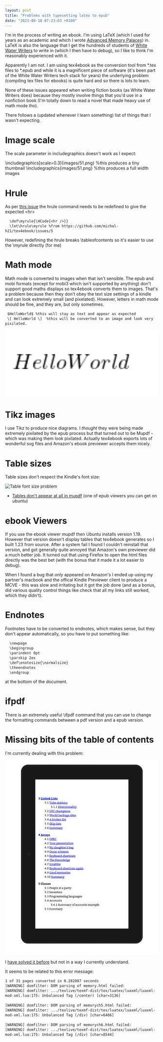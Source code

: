 ```yaml
---
layout: post
title: "Problems with typesetting latex to epub"
date: "2023-09-18 07:23:03 +0100"
---
```


I'm in the process of writing an ebook. I'm using LaTeX (which I used for years as an academic and which I wrote [Advanced Memory Palaces](https://www.amazon.co.uk/Advanced-Memory-Palaces-second-should/dp/B09GJFZ6JM)) in. LaTeX is also the language that I get the hundreds of students of [White Water Writers](https://whitewaterwriters.com/) to write in (which I then have to debug), so I like to think I'm reasonably experienced with it. 

Apparently I am not. I am using tex4ebook as the conversion tool from *.tex files to *.epub and while it is a magnificent piece of software (it's been part of the White Water Writers tech stack for years) the underlying problem (compiling tex files for ebooks) is quite hard and so there is lots to learn. 

None of these issues appeared when writing fiction books (as White Water Writers does) because they mostly involve things that you'd use in a nonfiction book (I'm totally down to read a novel that made heavy use of math mode tho). 

There follows a (updated whenever I learn something) list of things that I wasn't expecting. 


# Image scale
The scale parameter in includegraphics doesn't work as I expect: 

   \includegraphics[scale=0.3]{images/51.png} %this produces a tiny thumbnail 
   \includegraphics{images/51.png} %this produces a full width images

# Hrule

As per [this issue](https://github.com/michal-h21/tex4ebook/issues/5) the hrule command needs to be redefined to give the expected \<hr\>

 ``` 
   \def\myrule{\HCode{<hr />}}
   \let\hrule\myrule %from https://github.com/michal-h21/tex4ebook/issues/5

```

However, redefining the hrule breaks \tableofcontents so it's easier to use the \myrule directly (for me) 


# Math mode 
Math mode is converted to images when that isn't sensible.  The  epub and mobi formats (except for mobi3 which isn't supported by anything) don't support good maths displays so tex4ebook converts them to images. That's a problem because then they don't obey the text size settings of a kindle and can look extremely small (and pixelated). However, letters in math mode should be fine, and they are, but only sometimes.

 ``` 
  $HelloWorld$ %this will stay as text and appear as expected 
  \[ HelloWorld \]  %this will be converted to an image and look very pixilated. 

```

![Hello World looking very pixelated](/assets/images/helloworldpixelated.png)


# Tikz images 
I use Tikz to produce nice diagrams.  I _thought_ they were being made extremely pixilated by the epub process but that turned out to be Mupdf - which was making them look pixilated. Actually tex4ebook exports lots of wonderful svg files and Amazon's ebook previewer accepts them nicely. 

# Table sizes
Table sizes don't respect the Kindle's font size: 

![Table font size problem](/assets/images/tablefontsizeproblem.png)

* [Tables don't appear at all in mupdf](https://tex.stackexchange.com/questions/700910/tabular-NOT-showing-with-tex4ebook/700911#700911) (one of epub viewers you can get on ubuntu) 

# ebook Viewers
If you use the ebook viewer mupdf then Ubuntu installs version 1.19. However that version doesn't display tables that tex4ebook generates so I built 1.23 from source.  After a system fail I found I couldn't reinstall that version, and got generally quite annoyed that Amazon's own previewer did a much better job.  It turned out that using Firefox to open the html files directly was the best bet (with the bonus that it made it a lot easier to debug).  

When I found a bug that _only_ appeared on Amazon's I ended up using my partner's macbook and the offical Kindle Previewer client to produce a MCVE - this was slow and irritating but it got the job done (and as a bonus, did various quality control things like check that all my links still worked, which they didn't). 

# Endnotes
Footnotes have to be converted to endnotes, which makes sense, but they don't appear automatically, so you have to put something like:


      \newpage
      \begingroup
      \parindent 0pt
      \parskip 2ex
      \def\enotesize{\normalsize}
      \theendnotes
      \endgroup

at the bottom of the document. 

# ifpdf 

There is an extremely useful \ifpdf command that you can use to change the formatting commands between a pdf version and a epub version.  



# Missing bits of the table of contents

I'm currently dealing with this problem: 

![toc](/assets/images/tocprob.png)

I [have solved it before](https://tex.stackexchange.com/questions/703802/why-is-a-single-line-in-this-table-of-contents-NOT-a-link-tex4ebook-on-kindle) but not in a way I currently understand. 

It seems to be related to this error message: 

```
1 of 31 pages converted in 0.282087 seconds
[WARNING] domfilter: DOM parsing of memory.html failed:
[WARNING] domfilter: .../texlive/texmf-dist/tex/luatex/luaxml/luaxml-mod-xml.lua:175: Unbalanced Tag (/center) [char=3136]

[WARNING] domfilter: DOM parsing of memorych5.html failed:
[WARNING] domfilter: .../texlive/texmf-dist/tex/luatex/luaxml/luaxml-mod-xml.lua:175: Unbalanced Tag (/div) [char=6466]

[WARNING] domfilter: DOM parsing of memorych6.html failed:
[WARNING] domfilter: .../texlive/texmf-dist/tex/luatex/luaxml/luaxml-mod-xml.lua:175: Unbalanced Tag (/div) [char=8544]

```

